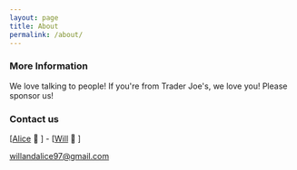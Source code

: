 ```yaml
---
layout: page
title: About
permalink: /about/
---
```



### More Information

We love talking to people! If you're from Trader Joe's, we love you! Please sponsor us!

### Contact us

[[Alice](https://aliceetan.github.io/) :octopus: ] - [[Will](https://will-hodge.github.io/) :blowfish: ]

[willandalice97@gmail.com](mailto:willandalice97@gmail.com)
